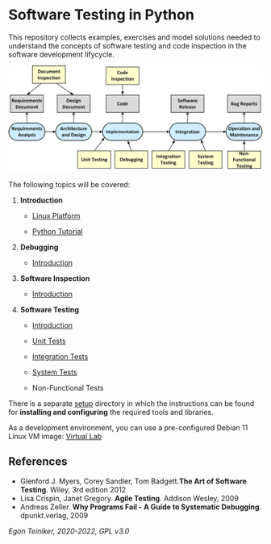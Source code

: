# Software Testing in Python

This repository collects examples, exercises and model solutions needed to understand 
the concepts of software testing and code inspection in the software development lifycycle. 

![Testing in the SDL](figures/TestingInTheSDLC.png)

The following topics will be covered:

1. **Introduction**
    * [Linux Platform](introduction/linux)

    * [Python Tutorial](introduction/python)
    
2. **Debugging**
    * [Introduction](debugging)

3. **Software Inspection**
    * [Introduction](inspection)

4. **Software Testing**
    * [Introduction](testing)
    
    * [Unit Tests](testing/unittests)

    * [Integration Tests](testing/integrationtests)

    * [System Tests](testing/systemtests)

    * Non-Functional Tests



There is a separate [setup](setup) directory in which the instructions can be found for **installing and configuring** the required tools and libraries.

As a development environment, you can use a pre-configured Debian 11 Linux VM image: 
[Virtual Lab](https://drive.google.com/drive/folders/1AzsF4Mvh1HJ8k6OW5W5hQ5CF0HdqA51l)

## References
* Glenford J. Myers, Corey Sandler, Tom Badgett.**The Art of Software Testing**. Wiley, 3rd edition 2012
* Lisa Crispin, Janet Gregory. **Agile Testing**. Addison Wesley, 2009
* Andreas Zeller. **Why Programs Fail - A Guide to Systematic Debugging**. dpunkt.verlag, 2009

 
*Egon Teiniker, 2020-2022, GPL v3.0*
